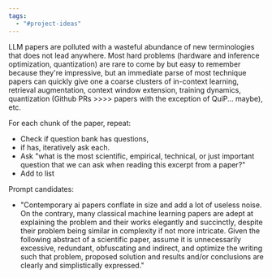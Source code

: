 ```yaml
---
tags:
  - "#project-ideas"
---
```

LLM papers are polluted with a wasteful abundance of new terminologies that does not lead anywhere. Most hard problems (hardware and inference optimization, quantization) are rare to come by but easy to remember because they're impressive, but an immediate parse of most technique papers can quickly give one a coarse clusters of in-context learning, retrieval augmentation, context window extension, training dynamics, quantization (Github PRs >>>> papers with the exception of QuiP... maybe), etc. 


For each chunk of the paper, repeat:
- Check if question bank has questions,
- if has, iteratively ask each.
- Ask "what is the most scientific, empirical, technical, or just important question that we can ask when reading this excerpt from a paper?"
- Add to list

Prompt candidates:
- "Contemporary ai papers conflate in size and add a lot of useless noise. On the contrary, many classical machine learning papers are adept at explaining the problem and their works elegantly and succinctly, despite their problem being similar in complexity if not more intricate. Given the following abstract of a scientific paper, assume it is unnecessarily excessive, redundant, obfuscating and indirect, and optimize the writing such that problem, proposed solution and results and/or conclusions are clearly and simplistically expressed."
